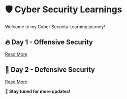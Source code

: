 # 🛡️ Cyber Security Learnings  

Welcome to my Cyber Security Learning journey!  

## 🔥 Day 1 - Offensive Security  
[Read More](Day1-OffensiveSecurity.md)  

## 🔵 Day 2 - Defensive Security  
[Read More](Day2-DefensiveSecurity.md)  

📌 **Stay tuned for more updates!**  
